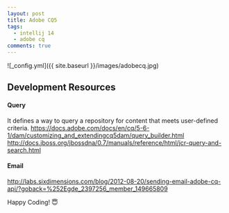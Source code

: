 ```yaml
---
layout: post
title: Adobe CQ5
tags:
  - intellij 14
  - adobe cq
comments: true
---
```


![_config.yml]({{ site.baseurl }}/images/adobecq.jpg)

## Development Resources

#### Query
It defines a way to query a repository for content that meets user-defined criteria. https://docs.adobe.com/docs/en/cq/5-6-1/dam/customizing_and_extendingcq5dam/query_builder.html http://docs.jboss.org/jbossdna/0.7/manuals/reference/html/jcr-query-and-search.html

#### Email

http://labs.sixdimensions.com/blog/2012-08-20/sending-email-adobe-cq-api/?goback=%252Egde_2397256_member_149665809



Happy Coding! 😇